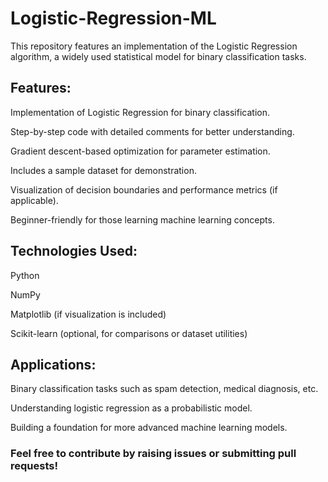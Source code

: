 # Logistic-Regression-ML
This repository features an implementation of the Logistic Regression algorithm, a widely used statistical model for binary classification tasks.

## Features:

Implementation of Logistic Regression for binary classification.

Step-by-step code with detailed comments for better understanding.

Gradient descent-based optimization for parameter estimation.

Includes a sample dataset for demonstration.

Visualization of decision boundaries and performance metrics (if applicable).

Beginner-friendly for those learning machine learning concepts.

## Technologies Used:

Python

NumPy

Matplotlib (if visualization is included)

Scikit-learn (optional, for comparisons or dataset utilities)

## Applications:

Binary classification tasks such as spam detection, medical diagnosis, etc.

Understanding logistic regression as a probabilistic model.

Building a foundation for more advanced machine learning models.

### Feel free to contribute by raising issues or submitting pull requests!
